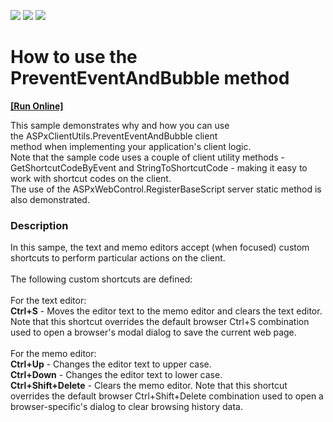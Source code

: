<!-- default badges list -->
![](https://img.shields.io/endpoint?url=https://codecentral.devexpress.com/api/v1/VersionRange/128567151/14.1.13%2B)
[![](https://img.shields.io/badge/Open_in_DevExpress_Support_Center-FF7200?style=flat-square&logo=DevExpress&logoColor=white)](https://supportcenter.devexpress.com/ticket/details/T830632)
[![](https://img.shields.io/badge/📖_How_to_use_DevExpress_Examples-e9f6fc?style=flat-square)](https://docs.devexpress.com/GeneralInformation/403183)
<!-- default badges end -->
# How to use the PreventEventAndBubble method
<!-- run online -->
**[[Run Online]](https://codecentral.devexpress.com/128567151/)**
<!-- run online end -->


This sample demonstrates why and how you can use the ASPxClientUtils.PreventEventAndBubble client method when implementing your application's client logic.<br />Note that the sample code uses a couple of client utility methods - GetShortcutCodeByEvent and StringToShortcutCode - making it easy to work with shortcut codes on the client.<br />The use of the ASPxWebControl.RegisterBaseScript server static method is also demonstrated.


<h3>Description</h3>

In this sampe, the text and memo editors accept (when focused) custom shortcuts to&nbsp;perform particular actions on the client.<br /><br />The following custom shortcuts are defined:<br /><br />For the text editor:<br /><strong>Ctrl+S</strong> - Moves the editor text to the memo editor and clears the text editor. Note that this shortcut overrides the default browser&nbsp;Ctrl+S combination used to open a&nbsp;browser's modal dialog to save the current web page.<br /><br />For the memo&nbsp;editor:<br /><strong>Ctrl+Up</strong> - Changes the editor text to upper&nbsp;case.<br /><strong>Ctrl+Down</strong> -&nbsp;Changes the editor text to lower&nbsp;case.<br /><strong>Ctrl+Shift+Delete</strong> - Clears the memo editor.&nbsp;Note that this shortcut overrides the default browser&nbsp;Ctrl+Shift+Delete combination used to open a browser-specific's dialog to clear browsing history data.

<br/>


